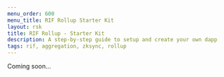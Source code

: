 ```yaml
---
menu_order: 600
menu_title: RIF Rollup Starter Kit
layout: rsk
title: RIF Rollup - Starter Kit
description: A step-by-step guide to setup and create your own dapp
tags: rif, aggregation, zksync, rollup
---
```


Coming soon...